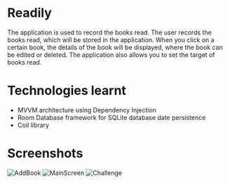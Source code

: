 # Readily
The application is used to record the books read. The user records the books read, which will be stored in the application. When you click on a certain book, the details of the book will be displayed, where the book can be edited or deleted. The application also allows you to set the target of books read.

# Technologies learnt
- MVVM architecture using Dependency Injection
- Room Database framework for SQLite database date persistence
- Coil library

# Screenshots
![AddBook](https://github.com/veronika-kalaskova/EBC-VA1-readily-project/assets/79855797/afcdb29b-79b9-45d9-b528-de2f97e215f4)
![MainScreen](https://github.com/veronika-kalaskova/EBC-VA1-readily-project/assets/79855797/4f534307-6928-40e2-8ada-9f2a44edc396)
![Challenge](https://github.com/veronika-kalaskova/EBC-VA1-readily-project/assets/79855797/7f5ebad8-6fe0-4296-a971-2fb898c1cacb)

